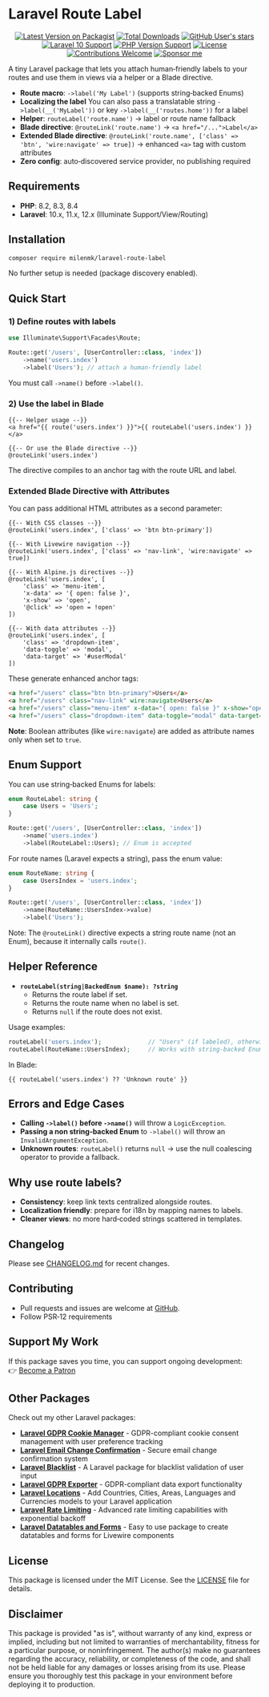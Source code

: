 # Laravel Route Label

<div align="center">

<a href="https://packagist.org/packages/milenmk/laravel-route-label">![Latest Version on Packagist](https://img.shields.io/packagist/v/milenmk/laravel-route-label.svg?style=flat)</a>
<a href="https://packagist.org/packages/milenmk/laravel-route-label">![Total Downloads](https://img.shields.io/packagist/dt/milenmk/laravel-route-label.svg?style=flat)</a>
<a href="https://github.com/milenmk/laravel-route-label">![GitHub User's stars](https://img.shields.io/github/stars/milenmk/laravel-route-label)</a>
<a href="https://laravel.com/docs">![Laravel 10 Support](https://img.shields.io/badge/Laravel-10.x|11.x|12.x-orange?style=flat&logo=laravel)</a>
<a href="https://www.php.net">![PHP Version Support](https://img.shields.io/packagist/php-v/milenmk/laravel-route-label?style=flat)</a>
<a href="https://github.com/milenmk/laravel-route-label/blob/main/LICENSE">![License](https://img.shields.io/packagist/l/milenmk/laravel-route-label.svg?style=flat)</a>
<a href="https://github.com/milenmk/laravel-route-label/issues">![Contributions Welcome](https://img.shields.io/badge/contributions-welcome-brightgreen.svg?style=flat)</a>
<a href="https://www.patreon.com/c/LaravelAddonsbyMilen">![Sponsor me](https://img.shields.io/badge/Sponsor-%E2%9D%A4-ff69b4?style=flat)</a>

</div>

A tiny Laravel package that lets you attach human‑friendly labels to your routes and use them in views via a helper or a Blade directive.

- **Route macro**: `->label('My Label')` (supports string‑backed Enums)
- **Localizing the label** You can also pass a translatable string `->label(__('MyLabel'))` or key `->label(__('routes.home'))` for a label
- **Helper**: `routeLabel('route.name')` → label or route name fallback
- **Blade directive**: `@routeLink('route.name')` → `<a href="/...">Label</a>`
- **Extended Blade directive**: `@routeLink('route.name', ['class' => 'btn', 'wire:navigate' => true])` → enhanced `<a>` tag with custom attributes
- **Zero config**: auto‑discovered service provider, no publishing required

## Requirements

- **PHP**: 8.2, 8.3, 8.4
- **Laravel**: 10.x, 11.x, 12.x (Illuminate Support/View/Routing)

## Installation

```bash
composer require milenmk/laravel-route-label
```

No further setup is needed (package discovery enabled).

## Quick Start

### 1) Define routes with labels

```php
use Illuminate\Support\Facades\Route;

Route::get('/users', [UserController::class, 'index'])
    ->name('users.index')
    ->label('Users'); // attach a human-friendly label
```

You must call `->name()` before `->label()`.

### 2) Use the label in Blade

```blade
{{-- Helper usage --}}
<a href="{{ route('users.index') }}">{{ routeLabel('users.index') }}</a>

{{-- Or use the Blade directive --}}
@routeLink('users.index')
```

The directive compiles to an anchor tag with the route URL and label.

### Extended Blade Directive with Attributes

You can pass additional HTML attributes as a second parameter:

```blade
{{-- With CSS classes --}}
@routeLink('users.index', ['class' => 'btn btn-primary'])

{{-- With Livewire navigation --}}
@routeLink('users.index', ['class' => 'nav-link', 'wire:navigate' => true])

{{-- With Alpine.js directives --}}
@routeLink('users.index', [
    'class' => 'menu-item',
    'x-data' => '{ open: false }',
    'x-show' => 'open',
    '@click' => 'open = !open'
])

{{-- With data attributes --}}
@routeLink('users.index', [
    'class' => 'dropdown-item',
    'data-toggle' => 'modal',
    'data-target' => '#userModal'
])
```

These generate enhanced anchor tags:

```html
<a href="/users" class="btn btn-primary">Users</a>
<a href="/users" class="nav-link" wire:navigate>Users</a>
<a href="/users" class="menu-item" x-data="{ open: false }" x-show="open" @click="open = !open">Users</a>
<a href="/users" class="dropdown-item" data-toggle="modal" data-target="#userModal">Users</a>
```

**Note**: Boolean attributes (like `wire:navigate`) are added as attribute names only when set to `true`.

## Enum Support

You can use string‑backed Enums for labels:

```php
enum RouteLabel: string {
    case Users = 'Users';
}

Route::get('/users', [UserController::class, 'index'])
    ->name('users.index')
    ->label(RouteLabel::Users); // Enum is accepted
```

For route names (Laravel expects a string), pass the enum value:

```php
enum RouteName: string {
    case UsersIndex = 'users.index';
}

Route::get('/users', [UserController::class, 'index'])
    ->name(RouteName::UsersIndex->value)
    ->label('Users');
```

Note: The `@routeLink()` directive expects a string route name (not an Enum), because it internally calls `route()`.

## Helper Reference

- **`routeLabel(string|BackedEnum $name): ?string`**
    - Returns the route label if set.
    - Returns the route name when no label is set.
    - Returns `null` if the route does not exist.

Usage examples:

```php
routeLabel('users.index');             // "Users" (if labeled), otherwise "users.index"
routeLabel(RouteName::UsersIndex);     // Works with string-backed Enum
```

In Blade:

```blade
{{ routeLabel('users.index') ?? 'Unknown route' }}
```

## Errors and Edge Cases

- **Calling `->label()` before `->name()`** will throw a `LogicException`.
- **Passing a non string‑backed Enum** to `->label()` will throw an `InvalidArgumentException`.
- **Unknown routes**: `routeLabel()` returns `null` → use the null coalescing operator to provide a fallback.

## Why use route labels?

- **Consistency**: keep link texts centralized alongside routes.
- **Localization friendly**: prepare for i18n by mapping names to labels.
- **Cleaner views**: no more hard‑coded strings scattered in templates.

## Changelog

Please see [CHANGELOG.md](CHANGELOG.md) for recent changes.

## Contributing

- Pull requests and issues are welcome at [GitHub](https://github.com/milenmk/laravel-route-label).
- Follow PSR‑12 requirements

## Support My Work

If this package saves you time, you can support ongoing development:  
👉 [Become a Patron](https://www.patreon.com/c/LaravelAddonsbyMilen)

## Other Packages

Check out my other Laravel packages:

- **[Laravel GDPR Cookie Manager](https://packagist.org/packages/milenmk/laravel-gdpr-cookie-manager)** - GDPR-compliant cookie consent management with user preference tracking
- **[Laravel Email Change Confirmation](https://packagist.org/packages/milenmk/laravel-email-change-confirmation)** - Secure email change confirmation system
- **[Laravel Blacklist](https://packagist.org/packages/milenmk/laravel-blacklist)** - A Laravel package for blacklist validation of user input
- **[Laravel GDPR Exporter](https://packagist.org/packages/milenmk/laravel-gdpr-exporter)** - GDPR-compliant data export functionality
- **[Laravel Locations](https://packagist.org/packages/milenmk/laravel-locations)** - Add Countries, Cities, Areas, Languages and Currencies models to your Laravel application
- **[Laravel Rate Limiting](https://packagist.org/packages/milenmk/laravel-rate-limiting)** - Advanced rate limiting capabilities with exponential backoff
- **[Laravel Datatables and Forms](https://packagist.org/packages/milenmk/laravel-simple-datatables-and-forms)** - Easy to use package to create datatables and forms for Livewire components

## License

This package is licensed under the MIT License. See the [LICENSE](LICENSE) file for details.

## Disclaimer

This package is provided "as is", without warranty of any kind, express or implied, including but not limited to warranties of merchantability, fitness for a particular purpose, or noninfringement. The author(s) make no guarantees regarding the accuracy, reliability, or completeness of the code, and shall not be held liable for any damages or losses arising from its use. Please ensure you thoroughly test this package in your environment before deploying it to production.